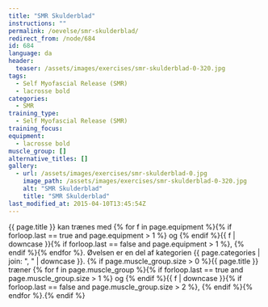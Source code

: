 ```yaml
---
title: "SMR Skulderblad"
instructions: ""
permalink: /oevelse/smr-skulderblad/
redirect_from: /node/684
id: 684
language: da
header:
  teaser: /assets/images/exercises/smr-skulderblad-0-320.jpg
tags:
  - Self Myofascial Release (SMR)
  - lacrosse bold
categories:
  - SMR
training_type:
  - Self Myofascial Release (SMR)
training_focus:
equipment:
  - lacrosse bold
muscle_group: []
alternative_titles: []
gallery:
  - url: /assets/images/exercises/smr-skulderblad-0.jpg
    image_path: /assets/images/exercises/smr-skulderblad-0-320.jpg
    alt: "SMR Skulderblad"
    title: "SMR Skulderblad"
last_modified_at: 2015-04-10T13:45:54Z
---
```

{{ page.title }} kan trænes med {% for f in page.equipment %}{% if forloop.last == true and page.equipment > 1 %} og {% endif %}{{ f | downcase  }}{% if forloop.last == false and page.equipment > 1 %}, {% endif %}{% endfor %}. Øvelsen er en del af kategorien {{ page.categories | join: ", " | downcase }}. {% if page.muscle_group.size > 0 %}{{ page.title }} træner {% for f in page.muscle_group %}{% if forloop.last == true and page.muscle_group.size > 1 %} og {% endif %}{{ f | downcase }}{% if forloop.last == false and page.muscle_group.size > 2 %}, {% endif %}{% endfor %}.{% endif %}
